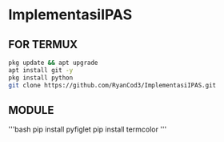# ImplementasiIPAS

## FOR TERMUX

```bash
pkg update && apt upgrade
apt install git -y
pkg install python 
git clone https://github.com/RyanCod3/ImplementasiIPAS.git
```

## MODULE

'''bash
pip install pyfiglet
pip install termcolor
'''
